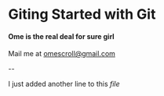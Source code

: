 # Giting Started with Git

#### Ome is the real deal for **sure** girl

Mail me at [omescroll@gmail.com](mailto:irock@ome.com)

--

I just added another line to this *file*